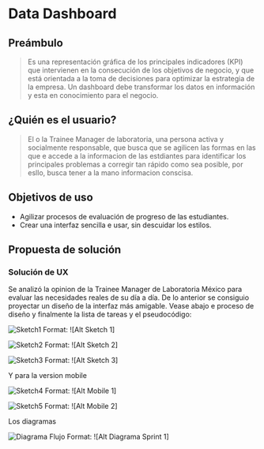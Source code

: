 # Data Dashboard

## Preámbulo
> Es una representación gráfica de los principales indicadores (KPI) que intervienen en la consecución de los objetivos de negocio, y que está orientada a la toma de decisiones para optimizar la estrategia de la empresa.
> Un dashboard debe transformar los datos en información y esta en conocimiento para el negocio.

## ¿Quién es el usuario?

> El o la Trainee Manager de laboratoria, una persona activa y socialmente responsable, que busca que se agilicen las formas en las que e accede a la informacion de las estdiantes para identificar los principales problemas a corregir tan rápido como sea posible, por esllo, busca tener a la mano informacion conscisa.

## Objetivos de uso

* Agilizar procesos de evaluación de progreso de las estudiantes.
* Crear una interfaz sencilla e usar, sin descuidar los estilos.

 ## Propuesta de solución

 ### Solución de UX

Se analizó la opinion de la Trainee Manager de Laboratoria México para evaluar las necesidades reales de su día a día. De lo anterior se consiguio proyectar un diseño de la interfaz más amigable. Vease abajo e proceso de diseño y finalmente la lista de tareas y el pseudocódigo:

![Sketch1](/src/Pictures/Sketch1.jpg)
Format: ![Alt Sketch 1]

![Sketch2](/src/Pictures/Sketch2.jpg)
Format: ![Alt Sketch 2]

![Sketch3](/src/Pictures/Sketch3.jpg)
Format: ![Alt Sketch 3]

Y para la version mobile

![Sketch4](/src/Pictures/Mobile1.jpg)
Format: ![Alt Mobile 1]

![Sketch5](/src/Pictures/Mobile2.jpg)
Format: ![Alt Mobile 2]

Los diagramas

![Diagrama Flujo](/src/Pictures/DiagramaSprint1.jpg)
Format: ![Alt Diagrama Sprint 1]

